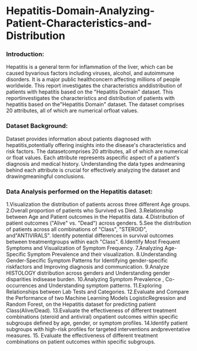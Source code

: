 # Hepatitis-Domain-Analyzing-Patient-Characteristics-and-Distribution

### Introduction:
Hepatitis is a general term for inflammation of the liver, which can be caused byvarious factors including viruses, alcohol, and autoimmune disorders. It is a major public healthconcern affecting millions of people worldwide. This report investigates the characteristics anddistribution of patients with hepatitis based on the "Hepatitis Domain" dataset. This reportinvestigates the characteristics and distribution of patients with hepatitis based on the"Hepatitis Domain" dataset. The dataset comprises 20 attributes, all of which are numerical orfloat values.

### Dataset Background:
Dataset provides information about patients diagnosed with hepatitis,potentially offering insights into the disease's characteristics and risk factors. The datasetcomprises 20 attributes, all of which are numerical or float values. Each attribute represents aspecific aspect of a patient's diagnosis and medical history. Understanding the data types andmeaning behind each attribute is crucial for effectively analyzing the dataset and drawingmeaningful conclusions.

### Data Analysis performed on the Hepatitis dataset:
1.Visualization the distribution of patients across three different Age groups.
2.Overall proportion of patients who Survived vs Died.
3.Relationship between Age and Patient outcomes in the Hepatitis data.
4.Distribution of patient outcomes ("Alive" vs. "Dead") across genders.
5.See the distribution of patients across all combinations of "Class", "STEROID", and"ANTIVIRALS". Identify potential differences in survival outcomes between treatmentgroups within each "Class".
6.Identify Most Frequent Symptoms and Visualization of Symptom Frequency.
7.Analyzing Age-Specific Symptom Prevalence and their visualization.
8.Understanding Gender-Specific Symptom Patterns for Identifying gender-specific riskfactors and Improving diagnosis and communication.
9.Analyze HISTOLOGY distribution across genders and Understanding gender disparities indisease burden.
10.Analyzing Symptom Prevalence , Co-occurrences and Understanding symptom patterns.
11.Exploring Relationships between Lab Tests and Categories.
12.Evaluate and Compare the Performance of two Machine Learning Models LogisticRegression and Random Forest, on the Hepatitis dataset for predicting patient Class(Alive/Dead).
13.Evaluate the effectiveness of different treatment combinations (steroid and antiviral) onpatient outcomes within specific subgroups defined by age, gender, or symptom profiles.
14.Identify patient subgroups with high-risk profiles for targeted interventions andpreventative measures.
15. Evaluate the effectiveness of different treatment combinations on patient outcomes within specific subgroups.
